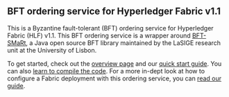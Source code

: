 ## BFT ordering service for Hyperledger Fabric v1.1

This is a Byzantine fault-tolerant (BFT) ordering service for Hyperledger Fabric (HLF) v1.1. This BFT ordering service is a wrapper around [BFT-SMaRt](https://github.com/bft-smart/library), a Java open source BFT library maintained by the LaSIGE research unit at the University of Lisbon. 

To get started, check out the [overview page](https://github.com/bft-smart/fabric-orderingservice/wiki/Overview) and our [quick start guide](https://github.com/bft-smart/fabric-orderingservice/wiki/Quick-Start). You can also [learn to compile the code](https://github.com/bft-smart/fabric-orderingservice/wiki/Compiling). For a more in-dept look at how to configure a Fabric deployment with this ordering service, you can [read our guide](https://github.com/bft-smart/fabric-orderingservice/wiki/Configuring-a-Fabric-deployment).
